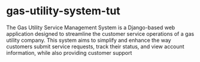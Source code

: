 # gas-utility-system-tut
The Gas Utility Service Management System is a Django-based web application designed to streamline the customer service operations of a gas utility company. This system aims to simplify and enhance the way customers submit service requests, track their status, and view account information, while also providing customer support
